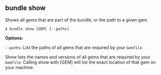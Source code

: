 ## bundle show

Shows all gems that are part of the bundle, or the path to a given gem.

```
$ bundle show [GEM] [--paths]
```

**Options:**

`--paths`: List the paths of all gems that are required by your `Gemfile`.

Show lists the names and versions of all gems that are required by your `Gemfile`.
Calling show with [GEM] will list the exact location of that gem on your machine.
